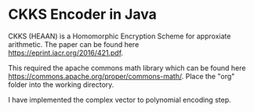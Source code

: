 # CKKS Encoder in Java

CKKS (HEAAN) is a Homomorphic Encryption Scheme for approxiate arithmetic. The paper can be found here https://eprint.iacr.org/2016/421.pdf.

This required the apache commons math library which can be found here https://commons.apache.org/proper/commons-math/. Place the "org" folder into the working directory.

I have implemented the complex vector to polynomial encoding step.

